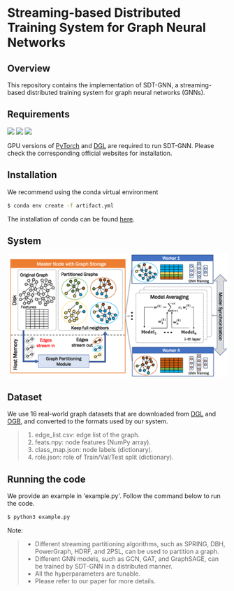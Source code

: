 # Streaming-based Distributed Training System for Graph Neural Networks

## Overview

This repository contains the implementation of SDT-GNN, a streaming-based distributed training system for graph neural networks (GNNs).


## Requirements

<!--PyTorch v2.0.1-->
<!--DGL=1.1.0-->
<!--CUDA=11.8-->

[![](https://img.shields.io/badge/PyTorch-2.0.1-blueviolet)](https://pytorch.org/get-started/)
[![](https://img.shields.io/badge/DGL-1.1.0-blue)](https://www.dgl.ai/pages/start.html)
[![](https://img.shields.io/badge/CUDA-11.8-green)](https://developer.nvidia.com/cuda-11-8-0-download-archive)

GPU versions of [PyTorch](https://pytorch.org/get-started/) and [DGL](https://www.dgl.ai/pages/start.html) are required to run SDT-GNN. Please check the corresponding official websites for installation.

## Installation

We recommend using the conda virtual environment

```bash
$ conda env create -f artifact.yml
```

The installation of conda can be found [here](https://docs.conda.io/projects/conda/en/latest/user-guide/install/index.html).

## System
![Image text](https://github.com/56307568721/SDT-GNN/blob/main/System.png)


## Dataset
We use 16 real-world graph datasets that are downloaded from [DGL](https://www.dgl.ai/) and [OGB](https://ogb.stanford.edu/), and converted to the formats used by our system.
> 1. edge_list.csv: edge list of the graph.
> 2. feats.npy: node features (NumPy array).
> 3. class_map.json: node labels (dictionary).
> 4. role.json: role of Train/Val/Test split (dictionary).


## Running the code

We provide an example in 'example.py'. Follow the command below to run the code.

```bash
$ python3 example.py
```

Note:
> - Different streaming partitioning algorithms, such as SPRING, DBH, PowerGraph, HDRF, and 2PSL, can be used to partition a graph.
> - Different GNN models, such as GCN, GAT, and GraphSAGE, can be trained by SDT-GNN in a distributed manner.
> - All the hyperparameters are tunable.  
> - Please refer to our paper for more details.  
